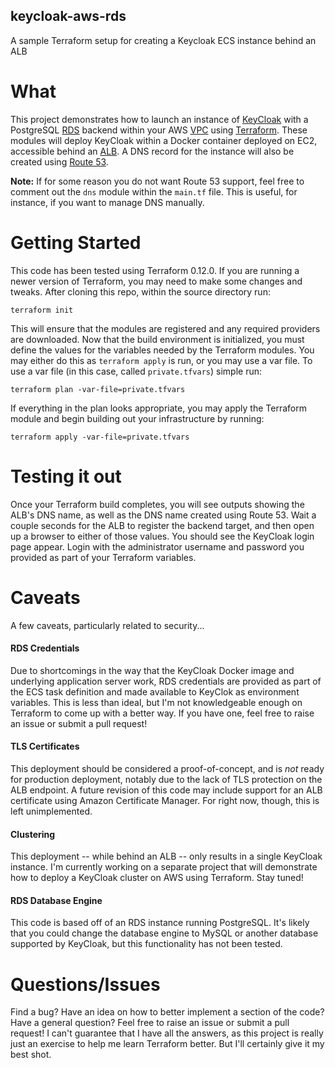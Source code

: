 ## keycloak-aws-rds

A sample Terraform setup for creating a Keycloak ECS instance behind an ALB

# What

This project demonstrates how to launch an instance of [KeyCloak](https://keycloak.org) with a PostgreSQL [RDS](https://aws.amazon.com/rds/) backend within your AWS [VPC](https://aws.amazon.com/vpc/) using [Terraform](https://terraform.io).  These modules will deploy KeyCloak within a Docker container deployed on EC2, accessible behind an [ALB](https://docs.aws.amazon.com/elasticloadbalancing/latest/application/introduction.html).  A DNS record for the instance will also be created using [Route 53](https://aws.amazon.com/route53/).

**Note:**  If for some reason  you do not want Route 53 support, feel free to comment out the ```dns``` module within the ```main.tf``` file.  This is useful, for instance, if you want to manage DNS manually.

# Getting Started

This code has been tested using Terraform 0.12.0.  If you are running a newer version of Terraform, you may need to make some changes and tweaks.  After cloning this repo, within the source directory run:

```
terraform init
```

This will ensure that the modules are registered and any required providers are downloaded.  Now that the build environment is initialized, you must define the values for the variables needed by the Terraform modules.  You may either do this as `terraform apply` is run, or you may use a var file.  To use a var file (in this case, called `private.tfvars`) simple run:

```
terraform plan -var-file=private.tfvars
```

If everything in the plan looks appropriate, you may apply the Terraform module and begin building out your infrastructure by running:

```
terraform apply -var-file=private.tfvars
```

# Testing it out

Once your Terraform build completes, you will see outputs showing the ALB's DNS name, as well as the DNS name created using Route 53.  Wait a couple seconds for the ALB to register the backend target, and then open up a browser to either of those values.  You should see the KeyCloak login page appear.  Login with the administrator username and password you provided as part of your Terraform variables.

# Caveats

A few caveats, particularly related to security...

#### RDS Credentials

Due to shortcomings in the way that the KeyCloak Docker image and underlying application server work, RDS credentials are provided as part of the ECS task definition and made available to KeyClok as environment variables.  This is less than ideal, but I'm not knowledgeable enough on Terraform to come up with a better way.  If you have one, feel free to raise an issue or submit a pull request!

#### TLS Certificates

This deployment should be considered a proof-of-concept, and is _not_ ready for production deployment, notably due to the lack of TLS protection on the ALB endpoint.  A future revision of this code may include support for an ALB certificate using Amazon Certificate Manager.  For right now, though, this is left unimplemented.

#### Clustering

This deployment -- while behind an ALB -- only results in a single KeyCloak instance.  I'm currently working on a separate project that will demonstrate how to deploy a KeyCloak cluster on AWS using Terraform.  Stay tuned!

#### RDS Database Engine

This code is based off of an RDS instance running PostgreSQL.  It's likely that you could change the database engine to MySQL or another database supported by KeyCloak, but this functionality has not been tested.

# Questions/Issues

Find a bug?  Have an idea on how to better implement a section of the code?  Have a general question?  Feel free to raise an issue or submit a pull request!  I can't guarantee that I have all the answers, as this project is really just an exercise to help me learn Terraform better.  But I'll certainly give it my best shot.